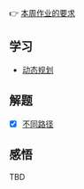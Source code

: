 👉 [本周作业的要求](./homework.md)

## 学习
- [动态规划](./dynamic-programming.md)

## 解题
- [x] [不同路径](./../leetcode/62_unique-paths.md)

## 感悟

TBD
